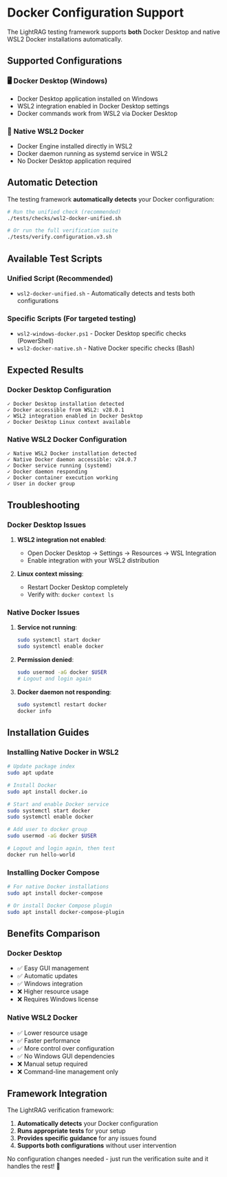 # Docker Configuration Support

The LightRAG testing framework supports **both** Docker Desktop and native WSL2 Docker installations automatically.

## Supported Configurations

### 🖥️ **Docker Desktop (Windows)**
- Docker Desktop application installed on Windows
- WSL2 integration enabled in Docker Desktop settings
- Docker commands work from WSL2 via Docker Desktop

### 🐧 **Native WSL2 Docker**
- Docker Engine installed directly in WSL2
- Docker daemon running as systemd service in WSL2
- No Docker Desktop application required

## Automatic Detection

The testing framework **automatically detects** your Docker configuration:

```bash
# Run the unified check (recommended)
./tests/checks/wsl2-docker-unified.sh

# Or run the full verification suite
./tests/verify.configuration.v3.sh
```

## Available Test Scripts

### **Unified Script** (Recommended)
- `wsl2-docker-unified.sh` - Automatically detects and tests both configurations

### **Specific Scripts** (For targeted testing)
- `wsl2-windows-docker.ps1` - Docker Desktop specific checks (PowerShell)
- `wsl2-docker-native.sh` - Native Docker specific checks (Bash)

## Expected Results

### **Docker Desktop Configuration**
```
✓ Docker Desktop installation detected
✓ Docker accessible from WSL2: v28.0.1
✓ WSL2 integration enabled in Docker Desktop
✓ Docker Desktop Linux context available
```

### **Native WSL2 Docker Configuration**
```
✓ Native WSL2 Docker installation detected
✓ Native Docker daemon accessible: v24.0.7
✓ Docker service running (systemd)
✓ Docker daemon responding
✓ Docker container execution working
✓ User in docker group
```

## Troubleshooting

### **Docker Desktop Issues**
1. **WSL2 integration not enabled**:
   - Open Docker Desktop → Settings → Resources → WSL Integration
   - Enable integration with your WSL2 distribution

2. **Linux context missing**:
   - Restart Docker Desktop completely
   - Verify with: `docker context ls`

### **Native Docker Issues**
1. **Service not running**:
   ```bash
   sudo systemctl start docker
   sudo systemctl enable docker
   ```

2. **Permission denied**:
   ```bash
   sudo usermod -aG docker $USER
   # Logout and login again
   ```

3. **Docker daemon not responding**:
   ```bash
   sudo systemctl restart docker
   docker info
   ```

## Installation Guides

### **Installing Native Docker in WSL2**
```bash
# Update package index
sudo apt update

# Install Docker
sudo apt install docker.io

# Start and enable Docker service
sudo systemctl start docker
sudo systemctl enable docker

# Add user to docker group
sudo usermod -aG docker $USER

# Logout and login again, then test
docker run hello-world
```

### **Installing Docker Compose**
```bash
# For native Docker installations
sudo apt install docker-compose

# Or install Docker Compose plugin
sudo apt install docker-compose-plugin
```

## Benefits Comparison

### **Docker Desktop**
- ✅ Easy GUI management
- ✅ Automatic updates
- ✅ Windows integration
- ❌ Higher resource usage
- ❌ Requires Windows license

### **Native WSL2 Docker**
- ✅ Lower resource usage
- ✅ Faster performance
- ✅ More control over configuration
- ✅ No Windows GUI dependencies
- ❌ Manual setup required
- ❌ Command-line management only

## Framework Integration

The LightRAG verification framework:
1. **Automatically detects** your Docker configuration
2. **Runs appropriate tests** for your setup
3. **Provides specific guidance** for any issues found
4. **Supports both configurations** without user intervention

No configuration changes needed - just run the verification suite and it handles the rest! 🎉
